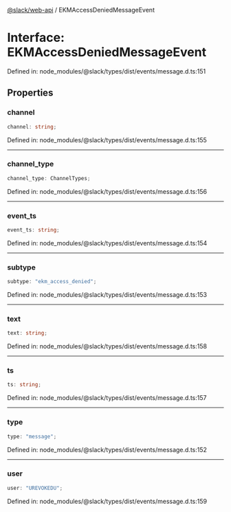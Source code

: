 [@slack/web-api](../index.md) / EKMAccessDeniedMessageEvent

# Interface: EKMAccessDeniedMessageEvent

Defined in: node\_modules/@slack/types/dist/events/message.d.ts:151

## Properties

### channel

```ts
channel: string;
```

Defined in: node\_modules/@slack/types/dist/events/message.d.ts:155

***

### channel\_type

```ts
channel_type: ChannelTypes;
```

Defined in: node\_modules/@slack/types/dist/events/message.d.ts:156

***

### event\_ts

```ts
event_ts: string;
```

Defined in: node\_modules/@slack/types/dist/events/message.d.ts:154

***

### subtype

```ts
subtype: "ekm_access_denied";
```

Defined in: node\_modules/@slack/types/dist/events/message.d.ts:153

***

### text

```ts
text: string;
```

Defined in: node\_modules/@slack/types/dist/events/message.d.ts:158

***

### ts

```ts
ts: string;
```

Defined in: node\_modules/@slack/types/dist/events/message.d.ts:157

***

### type

```ts
type: "message";
```

Defined in: node\_modules/@slack/types/dist/events/message.d.ts:152

***

### user

```ts
user: "UREVOKEDU";
```

Defined in: node\_modules/@slack/types/dist/events/message.d.ts:159
